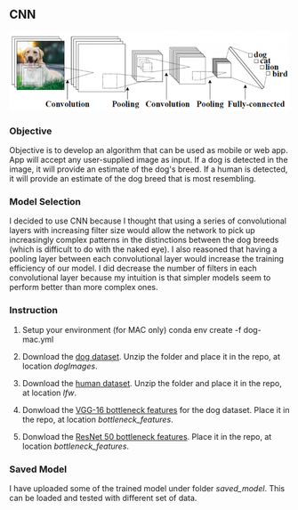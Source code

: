 ## CNN

<img src="images/CNN.png">

### Objective
Objective is to develop an algorithm that can be used as mobile or web app. App will accept any user-supplied image as input. If a dog is detected in the image, it will provide an estimate of the dog's breed. If a human is detected, it will provide an estimate of the dog breed that is most resembling. 

### Model Selection
I decided to use CNN because I thought that using a series of convolutional layers with increasing filter size would allow the network to pick up increasingly complex patterns in the distinctions between the dog breeds (which is difficult to do with the naked eye). I also reasoned that having a pooling layer between each convolutional layer would increase the training efficiency of our model. I did decrease the number of filters in each convolutional layer because my intuition is that simpler models seem to perform better than more complex ones.

### Instruction
1. Setup your environment (for MAC only)
conda env create -f dog-mac.yml 

2. Download the [dog dataset](https://s3-us-west-1.amazonaws.com/udacity-aind/dog-project/dogImages.zip). Unzip the folder and place it in the repo, at location *dogImages*.

3. Download the [human dataset](https://s3-us-west-1.amazonaws.com/udacity-aind/dog-project/lfw.zip). Unzip the folder and place it in the repo, at location *lfw*. 

4. Donwload the [VGG-16 bottleneck features](https://s3-us-west-1.amazonaws.com/udacity-aind/dog-project/DogVGG16Data.npz) for the dog dataset. Place it in the repo, at location *bottleneck_features*.

5. Donwload the [ResNet 50 bottleneck features](https://s3-us-west-1.amazonaws.com/udacity-aind/dog-project/DogResNet50Data.npz). Place it in the repo, at location *bottleneck_features*.


### Saved Model
I have uploaded some of the trained model under folder *saved_model*. This can be loaded and tested with different set of data.
